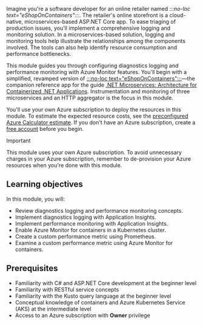 Imagine you're a software developer for an online retailer named *:::no-loc text="eShopOnContainers":::*. The retailer's online storefront is a cloud-native, microservices-based ASP.NET Core app. To ease triaging of production issues, you'll implement a comprehensive logging and monitoring solution. In a microservices-based solution, logging and monitoring tools help illustrate the relationships among the components involved. The tools can also help identify resource consumption and performance bottlenecks.

This module guides you through configuring diagnostics logging and performance monitoring with Azure Monitor features. You'll begin with a simplified, revamped version of [:::no-loc text="eShopOnContainers":::](https://github.com/dotnet-architecture/eShopOnContainers)&mdash;the companion reference app for the guide [.NET Microservices: Architecture for Containerized .NET Applications](/dotnet/architecture/microservices). Instrumentation and monitoring of three microservices and an HTTP aggregator is the focus in this module.

You'll use your own Azure subscription to deploy the resources in this module. To estimate the expected resource costs, see the [preconfigured Azure Calculator estimate](https://aka.ms/microservices-logging-aspnet-core-estimate?azure-portal=true). If you don't have an Azure subscription, create a [free account](https://azure.microsoft.com/free/dotnet/?azure-portal=true) before you begin.

> [!IMPORTANT]
> This module uses your own Azure subscription. To avoid unnecessary charges in your Azure subscription, remember to de-provision your Azure resources when you're done with this module.

## Learning objectives

In this module, you will:

- Review diagnostics logging and performance monitoring concepts.
- Implement diagnostics logging with Application Insights.
- Implement performance monitoring with Application Insights.
- Enable Azure Monitor for containers in a Kubernetes cluster.
- Create a custom performance metric using Prometheus.
- Examine a custom performance metric using Azure Monitor for containers.

## Prerequisites

- Familiarity with C# and ASP.NET Core development at the beginner level
- Familiarity with RESTful service concepts
- Familiarity with the Kusto query language at the beginner level
- Conceptual knowledge of containers and Azure Kubernetes Service (AKS) at the intermediate level
- Access to an Azure subscription with **Owner** privilege
